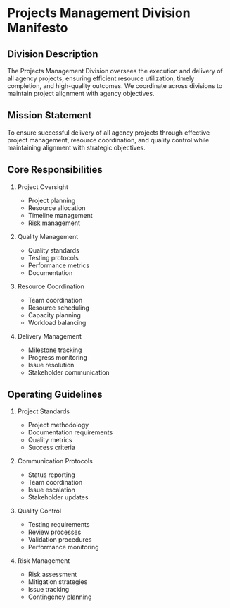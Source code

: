 # Projects Management Division Manifesto

## Division Description
The Projects Management Division oversees the execution and delivery of all agency projects, ensuring efficient resource utilization, timely completion, and high-quality outcomes. We coordinate across divisions to maintain project alignment with agency objectives.

## Mission Statement
To ensure successful delivery of all agency projects through effective project management, resource coordination, and quality control while maintaining alignment with strategic objectives.

## Core Responsibilities

1. Project Oversight
   - Project planning
   - Resource allocation
   - Timeline management
   - Risk management

2. Quality Management
   - Quality standards
   - Testing protocols
   - Performance metrics
   - Documentation

3. Resource Coordination
   - Team coordination
   - Resource scheduling
   - Capacity planning
   - Workload balancing

4. Delivery Management
   - Milestone tracking
   - Progress monitoring
   - Issue resolution
   - Stakeholder communication

## Operating Guidelines

1. Project Standards
   - Project methodology
   - Documentation requirements
   - Quality metrics
   - Success criteria

2. Communication Protocols
   - Status reporting
   - Team coordination
   - Issue escalation
   - Stakeholder updates

3. Quality Control
   - Testing requirements
   - Review processes
   - Validation procedures
   - Performance monitoring

4. Risk Management
   - Risk assessment
   - Mitigation strategies
   - Issue tracking
   - Contingency planning 